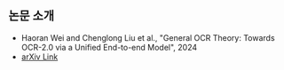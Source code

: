 
## 논문 소개

* Haoran Wei and Chenglong Liu et al., "General OCR Theory: Towards OCR-2.0 via a Unified End-to-end Model", 2024
* [arXiv Link](https://arxiv.org/pdf/2303.05511)
